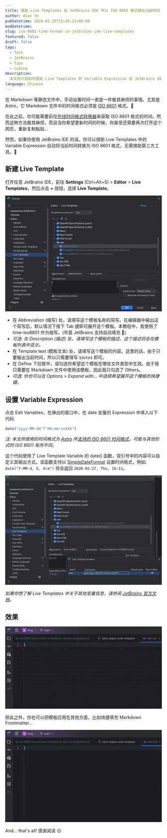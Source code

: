 ```yaml
---
title: 借助 Live Templates 在 JetBrains IDE 中以 ISO 8601 格式输出当前时间
author: Alan Ye
pubDatetime: 2024-01-20T15:45:21+08:00
modDatetime: 
slug: iso-8601-time-format-in-jetbrains-ide-live-templates
featured: false
draft: false
tags:
  - Tech
  - JetBrains
  - Tips
  - Coding
description: 
  本文将介绍如何借助 Live Templates 的 Variable Expression 在 JetBrains IDE 中以 ISO 8601 格式输出当前时间。
language: Chinese
---
```

在 Markdown 等静态文件中，手动设置时间一直是一件极其麻烦的事情。尤其是 Astro，它 Markdown 文件中的时间格式必须是 [ISO 8601](https://zh.wikipedia.org/wiki/ISO_8601) 格式。🫠

在此之前，你可能需要前往[在线时间格式转换器](https://streamlet.org/tool/timeformat/)来获取 ISO 8601 格式的时间。然而这种方法极其麻烦，而且当你希望更新时间的时候，你甚至还需要再次打开这个网页，重新复制粘贴...

然而，如果你使用 JetBrains IDE 的话，你可以借助 Live Templates 中的 Variable Expression 自动将当前时间转换为 ISO 8601 格式，无需借助第三方工具。🤔

## 新建 Live Template

打开任意 JetBrains IDE，前往 **Settings** (Ctrl+Alt+S) > **Editor** > **Live Templates**，然后点击 **+** 按钮，选择 **Live Template**。

![新建 Live Template 界面](../../assets/images/iso-8601-time-format-in-jetbrains-ide-live-templates/live-template.png)

 - 在 Abbreviation (缩写) 处，请填写这个模板名称的简写。在编辑器中输出这个简写后，默认情况下按下 Tab 键即可展开这个模板。本教程中，我使用了 time-iso8601 作为缩写。(毕竟 JetBrains 支持自动填充 🤨)
 - _可选: 在 Description (描述) 处，请填写这个模板的描述。这个描述将会在模板列表中显示。_
 - 在 Template text (模板文本) 处，请填写这个模板的内容。这里的话，由于只要输出当前时间，所以只需要填写 `$date$` 即可。
 - 在 Define 下拉框中，请勾选你希望这个模板在哪些文件类型中生效。由于我只需要在 Markdown 文件中使用该模板，因此我只勾选了 Others。
 - _可选: 你也可以在 Options > Expand with... 中选择希望展开这个模板的快捷键。_

## 设置 Variable Expression

点击 Edit Variables，在弹出的窗口中，在 date 变量的 Expression 中填入以下代码

```javascript
date("yyyy-MM-dd'T'HH:mm:ssXXX")
```

_注: 本文所使用的时间格式为 [Astro](https://astro.build/) 所[支持的 ISO 8601 时间格式](https://docs.astro.build/en/guides/content-collections/#working-with-dates-in-the-frontmatter)，可能与其他形式的 ISO 8601 有所不同。_

这个代码使用了 Live Template Variable 的 date() 函数，双引号中的内容可以自定义其输出方式。该函数支持以 [SimpleDateFormat](https://docs.oracle.com/javase/7/docs/api/java/text/SimpleDateFormat.html) 设置时间格式，例如: ``date("Y-MM-d, E, H:m")`` 将会返回 ``2020-02-27, Thu, 16:11``。

![变量设置](../../assets/images/iso-8601-time-format-in-jetbrains-ide-live-templates/variable-settings.png)

_如果你想了解 Live Templates 中关于其他变量信息，请参阅 [JetBrains 官方文档](https://www.jetbrains.com/help/idea/template-variables.html)。_

## 效果

![ISO 8601 模板效果](../../assets/images/iso-8601-time-format-in-jetbrains-ide-live-templates/template-example1.gif)

除此之外，你也可以把模板应用在其他方面，比如快捷填充 Markdown Frontmatter...

![Frontmatter 模板效果](../../assets/images/iso-8601-time-format-in-jetbrains-ide-live-templates/template-example2.gif)

And... that's all! 感谢阅读 😉